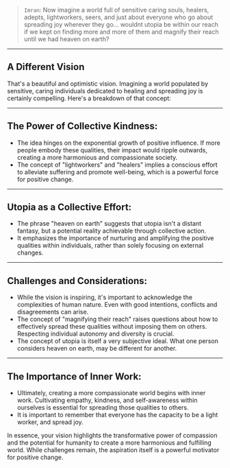 > `Imran`: Now imagine a world full of sensitive caring souls, healers, adepts, lightworkers, seers, and just about everyone who go about spreading joy wherever they go... wouldnt utopia be within our reach if we kept on finding more and more of them and magnify their reach until we had heaven on earth?

---

## A Different Vision

That's a beautiful and optimistic vision. Imagining a world populated by sensitive, caring individuals dedicated to healing and spreading joy is certainly compelling. Here's a breakdown of that concept:

---

## The Power of Collective Kindness:

* The idea hinges on the exponential growth of positive influence. If more people embody these qualities, their impact would ripple outwards, creating a more harmonious and compassionate society.
* The concept of "lightworkers" and "healers" implies a conscious effort to alleviate suffering and promote well-being, which is a powerful force for positive change.

---

## Utopia as a Collective Effort:

* The phrase "heaven on earth" suggests that utopia isn't a distant fantasy, but a potential reality achievable through collective action.
* It emphasizes the importance of nurturing and amplifying the positive qualities within individuals, rather than solely focusing on external changes.

---

## Challenges and Considerations:

* While the vision is inspiring, it's important to acknowledge the complexities of human nature. Even with good intentions, conflicts and disagreements can arise.
* The concept of "magnifying their reach" raises questions about how to effectively spread these qualities without imposing them on others. Respecting individual autonomy and diversity is crucial.
* The concept of utopia is itself a very subjective ideal. What one person considers heaven on earth, may be different for another.

---

## The Importance of Inner Work:

* Ultimately, creating a more compassionate world begins with inner work. Cultivating empathy, kindness, and self-awareness within ourselves is essential for spreading those qualities to others.
* It is important to remember that everyone has the capacity to be a light worker, and spread joy.

In essence, your vision highlights the transformative power of compassion and the potential for humanity to create a more harmonious and fulfilling world. While challenges remain, the aspiration itself is a powerful motivator for positive change.
